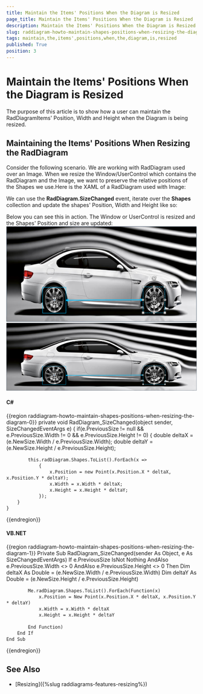 ```yaml
---
title: Maintain the Items' Positions When the Diagram is Resized
page_title: Maintain the Items' Positions When the Diagram is Resized
description: Maintain the Items' Positions When the Diagram is Resized
slug: raddiagram-howto-maintain-shapes-positions-when-resizing-the-diagram
tags: maintain,the,items',positions,when,the,diagram,is,resized
published: True
position: 3
---
```


# Maintain the Items' Positions When the Diagram is Resized

The purpose of this article is to show how a user can maintain the RadDiagramItems' Position, Width and Height when the Diagram is being resized.            

## Maintaining the Items' Positions When Resizing the RadDiagram

Consider the following scenario. We are working with RadDiagram used over an Image. When we resize the Window/UserControl which contains the RadDiagram and the Image, we want to preserve the relative positions of the Shapes we use.Here is the XAML of a RadDiagram used with Image:

We can use the __RadDiagram.SizeChanged__ event, iterate over the __Shapes__ collection and update the shapes' Position, Width and Height like so:

Below you can see this in action. The Window or UserControl is resized and the Shapes' Position and size are updated:
![raddiagrams howto preserverpositions 1](images/raddiagrams_howto_preserverpositions1.png)
![raddiagrams howto preserverpositions 2](images/raddiagrams_howto_preserverpositions2.png)

#### __C#__
{{region raddiagram-howto-maintain-shapes-positions-when-resizing-the-diagram-0}}
    private void RadDiagram_SizeChanged(object sender, SizeChangedEventArgs e) 
    { 
        if(e.PreviousSize != null && e.PreviousSize.Width != 0 && e.PreviousSize.Height != 0) 
        { 
            double deltaX = (e.NewSize.Width / e.PreviousSize.Width); 
            double deltaY = (e.NewSize.Height / e.PreviousSize.Height); 

            this.radDiagram.Shapes.ToList().ForEach(x => 
                { 
                    x.Position = new Point(x.Position.X * deltaX, x.Position.Y * deltaY); 
                    x.Width = x.Width * deltaX; 
                    x.Height = x.Height * deltaY; 
                }); 
        } 
    }   
{{endregion}}
    
#### __VB.NET__
{{region raddiagram-howto-maintain-shapes-positions-when-resizing-the-diagram-1}}
    Private Sub RadDiagram_SizeChanged(sender As Object, e As SizeChangedEventArgs)
        If e.PreviousSize IsNot Nothing AndAlso e.PreviousSize.Width <> 0 AndAlso e.PreviousSize.Height <> 0 Then
            Dim deltaX As Double = (e.NewSize.Width / e.PreviousSize.Width)
            Dim deltaY As Double = (e.NewSize.Height / e.PreviousSize.Height)

            Me.radDiagram.Shapes.ToList().ForEach(Function(x) 
				x.Position = New Point(x.Position.X * deltaX, x.Position.Y * deltaY)
				x.Width = x.Width * deltaX
				x.Height = x.Height * deltaY

			End Function)
        End If
    End Sub
{{endregion}}

## See Also
 * [Resizing]({%slug raddiagrams-features-resizing%})